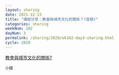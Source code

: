 ```yaml
---
layout: sharing
date: 2021-12-15
title: "讀經分享：教會與城市文化的關係？(音頻)"
categories: sharing
weekNum: 102
dayNum: 3
permalink: /sharing/2020/wk102-day3-sharing.html
cycle: 2020
---
```


[教會與城市文化的關係?](/media/sharing/2020/wk102/2021-12-15-bin.m4a)

`小錢`
